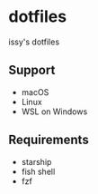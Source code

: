# dotfiles
issy's dotfiles

## Support
- macOS
- Linux
- WSL on Windows

## Requirements
- starship
- fish shell
- fzf
